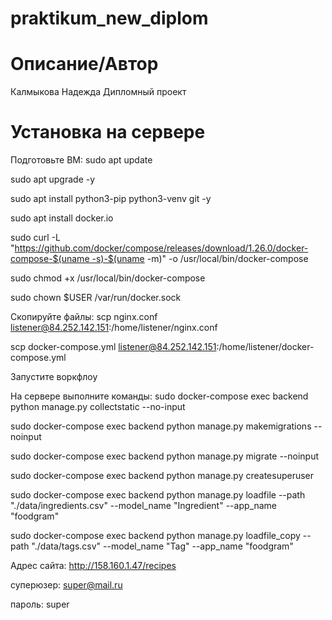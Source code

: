 # praktikum_new_diplom

# Описание/Автор
Калмыкова Надежда
Дипломный проект


# Установка на сервере
Подготовьте ВМ:
sudo apt update

sudo apt upgrade -y

sudo apt install python3-pip python3-venv git -y

sudo apt install docker.io 

sudo curl -L "https://github.com/docker/compose/releases/download/1.26.0/docker-compose-$(uname -s)-$(uname -m)" -o /usr/local/bin/docker-compose

sudo chmod +x /usr/local/bin/docker-compose

sudo chown $USER /var/run/docker.sock

Скопируйте файлы:
scp nginx.conf listener@84.252.142.151:/home/listener/nginx.conf 

scp docker-compose.yml listener@84.252.142.151:/home/listener/docker-compose.yml

Запустите воркфлоу

На сервере выполните команды:
sudo docker-compose exec backend python manage.py collectstatic --no-input

sudo docker-compose exec backend python manage.py makemigrations --noinput

sudo docker-compose exec backend python manage.py migrate --noinput

sudo docker-compose exec backend python manage.py createsuperuser

sudo docker-compose exec backend python manage.py loadfile --path "./data/ingredients.csv" --model_name "Ingredient" --app_name "foodgram"

sudo docker-compose exec backend python manage.py loadfile_copy --path "./data/tags.csv" --model_name "Tag" --app_name "foodgram"

Адрес сайта:
http://158.160.1.47/recipes

суперюзер:
super@mail.ru

пароль:
super
